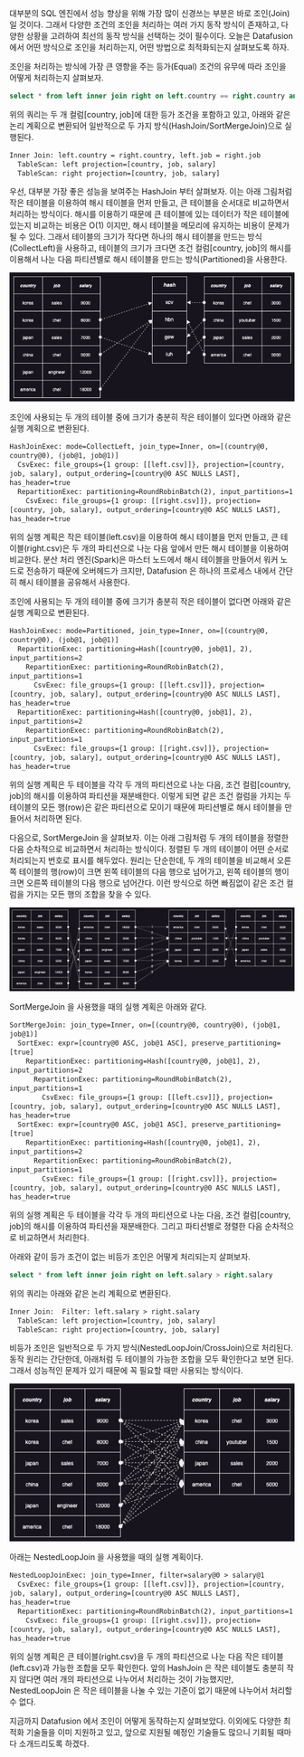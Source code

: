 대부분의 SQL 엔진에서 성능 향상을 위해 가장 많이 신경쓰는 부분은 바로 조인(Join)일 것이다. 그래서 다양한 조건의 조인을 처리하는 여러 가지 동작 방식이 존재하고, 다양한 상황을 고려하여 최선의 동작 방식을 선택하는 것이 필수이다. 오늘은 Datafusion 에서 어떤 방식으로 조인을 처리하는지, 어떤 방법으로 최적화되는지 살펴보도록 하자.

조인을 처리하는 방식에 가장 큰 영향을 주는 등가(Equal) 조건의 유무에 따라 조인을 어떻게 처리하는지 살펴보자.

```sql
select * from left inner join right on left.country == right.country and left.job == right.job
```

위의 쿼리는 두 개 컬럼[country, job]에 대한 등가 조건을 포함하고 있고, 아래와 같은 논리 계획으로 변환되어 일반적으로 두 가지 방식(HashJoin/SortMergeJoin)으로 실행된다.

```
Inner Join: left.country = right.country, left.job = right.job
  TableScan: left projection=[country, job, salary]
  TableScan: right projection=[country, job, salary]
```

우선, 대부분 가장 좋은 성능을 보여주는 HashJoin 부터 살펴보자. 이는 아래 그림처럼 작은 테이블을 이용하여 해시 테이블을 먼저 만들고, 큰 테이블을 순서대로 비교하면서 처리하는 방식이다. 해시를 이용하기 때문에 큰 테이블에 있는 데이터가 작은 테이블에 있는지 비교하는 비용은 O(1) 이지만, 해시 테이블을 메모리에 유지하는 비용이 문제가 될 수 있다. 그래서 테이블의 크기가 작다면 하나의 해시 테이블을 만드는 방식(CollectLeft)을 사용하고, 테이블의 크기가 크다면 조건 컬럼[country, job]의 해시를 이용해서 나눈 다음 파티션별로 해시 테이블을 만드는 방식(Partitioned)을 사용한다.

![join2.png](./join2.png)

조인에 사용되는 두 개의 테이블 중에 크기가 충분히 작은 테이블이 있다면 아래와 같은 실행 계획으로 변환된다.

```
HashJoinExec: mode=CollectLeft, join_type=Inner, on=[(country@0, country@0), (job@1, job@1)]
  CsvExec: file_groups={1 group: [[left.csv]]}, projection=[country, job, salary], output_ordering=[country@0 ASC NULLS LAST], has_header=true
  RepartitionExec: partitioning=RoundRobinBatch(2), input_partitions=1
    CsvExec: file_groups={1 group: [[right.csv]]}, projection=[country, job, salary], output_ordering=[country@0 ASC NULLS LAST], has_header=true
```

위의 실행 계획은 작은 테이블(left.csv)을 이용하여 해시 테이블을 먼저 만들고, 큰 테이블(right.csv)은 두 개의 파티션으로 나눈 다음 앞에서 만든 해시 테이블을 이용하여 비교한다. 분산 처리 엔진(Spark)은 마스터 노드에서 해시 테이블을 만들어서 워커 노드로 전송하기 때문에 오버헤드가 크지만, Datafusion 은 하나의 프로세스 내에서 간단히 해시 테이블을 공유해서 사용한다.

조인에 사용되는 두 개의 테이블 중에 크기가 충분히 작은 테이블이 없다면 아래와 같은 실행 계획으로 변환된다.

```
HashJoinExec: mode=Partitioned, join_type=Inner, on=[(country@0, country@0), (job@1, job@1)]
  RepartitionExec: partitioning=Hash([country@0, job@1], 2), input_partitions=2
    RepartitionExec: partitioning=RoundRobinBatch(2), input_partitions=1
      CsvExec: file_groups={1 group: [[left.csv]]}, projection=[country, job, salary], output_ordering=[country@0 ASC NULLS LAST], has_header=true
  RepartitionExec: partitioning=Hash([country@0, job@1], 2), input_partitions=2
    RepartitionExec: partitioning=RoundRobinBatch(2), input_partitions=1
      CsvExec: file_groups={1 group: [[right.csv]]}, projection=[country, job, salary], output_ordering=[country@0 ASC NULLS LAST], has_header=true
```

위의 실행 계획은 두 테이블을 각각 두 개의 파티션으로 나눈 다음, 조건 컬럼[country, job]의 해시를 이용하여 파티션을 재분배한다. 이렇게 되면 같은 조건 컬럼을 가지는 두 테이블의 모든 행(row)은 같은 파티션으로 모이기 때문에 파티션별로 해시 테이블을 만들어서 처리하면 된다.

다음으로, SortMergeJoin 을 살펴보자. 이는 아래 그림처럼 두 개의 테이블을 정렬한 다음 순차적으로 비교하면서 처리하는 방식이다. 정렬된 두 개의 테이블이 어떤 순서로 처리되는지 번호로 표시를 해두었다. 원리는 단순한데, 두 개의 테이블을 비교해서 오른쪽 테이블의 행(row)이 크면 왼쪽 테이블의 다음 행으로 넘어가고, 왼쪽 테이블의 행이 크면 오른쪽 테이블의 다음 행으로 넘어간다. 이런 방식으로 하면 빠짐없이 같은 조건 컬럼을 가지는 모든 행의 조합을 찾을 수 있다.

![join1.png](./join1.png)

SortMergeJoin 을 사용했을 때의 실행 계획은 아래와 같다.

```
SortMergeJoin: join_type=Inner, on=[(country@0, country@0), (job@1, job@1)]
  SortExec: expr=[country@0 ASC, job@1 ASC], preserve_partitioning=[true]
    RepartitionExec: partitioning=Hash([country@0, job@1], 2), input_partitions=2
      RepartitionExec: partitioning=RoundRobinBatch(2), input_partitions=1
        CsvExec: file_groups={1 group: [[left.csv]]}, projection=[country, job, salary], output_ordering=[country@0 ASC NULLS LAST], has_header=true
  SortExec: expr=[country@0 ASC, job@1 ASC], preserve_partitioning=[true]
    RepartitionExec: partitioning=Hash([country@0, job@1], 2), input_partitions=2
      RepartitionExec: partitioning=RoundRobinBatch(2), input_partitions=1
        CsvExec: file_groups={1 group: [[right.csv]]}, projection=[country, job, salary], output_ordering=[country@0 ASC NULLS LAST], has_header=true
```

위의 실행 계획은 두 테이블을 각각 두 개의 파티션으로 나눈 다음, 조건 컬럼[country, job]의 해시를 이용하여 파티션을 재분배한다. 그리고 파티션별로 졍렬한 다음 순차적으로 비교하면서 처리한다.

아래와 같이 등가 조건이 없는 비등가 조인은 어떻게 처리되는지 살펴보자.

```sql
select * from left inner join right on left.salary > right.salary
```

위의 쿼리는 아래와 같은 논리 계획으로 변환된다.

```
Inner Join:  Filter: left.salary > right.salary
  TableScan: left projection=[country, job, salary]
  TableScan: right projection=[country, job, salary]
```

비등가 조인은 일반적으로 두 가지 방식(NestedLoopJoin/CrossJoin)으로 처리된다. 동작 원리는 간단한데, 아래처럼 두 테이블의 가능한 조합을 모두 확인한다고 보면 된다. 그래서 성능적인 문제가 있기 때문에 꼭 필요할 때만 사용되는 방식이다.

![join0.png](./join0.png)

아래는 NestedLoopJoin 을 사용했을 때의 실행 계획이다.

```
NestedLoopJoinExec: join_type=Inner, filter=salary@0 > salary@1
  CsvExec: file_groups={1 group: [[left.csv]]}, projection=[country, job, salary], output_ordering=[country@0 ASC NULLS LAST], has_header=true
  RepartitionExec: partitioning=RoundRobinBatch(2), input_partitions=1
    CsvExec: file_groups={1 group: [[right.csv]]}, projection=[country, job, salary], output_ordering=[country@0 ASC NULLS LAST], has_header=true
```

위의 실행 계획은 큰 테이블(right.csv)을 두 개의 파티션으로 나눈 다음 작은 테이블(left.csv)과 가능한 조합을 모두 확인한다. 앞의 HashJoin 은 작은 테이블도 충분히 작지 않다면 여러 개의 파티션으로 나누어서 처리하는 것이 가능했지만, NestedLoopJoin 은 작은 테이블을 나눌 수 있는 기준이 없기 때문에 나누어서 처리할 수 없다.

지금까지 Datafusion 에서 조인이 어떻게 동작하는지 살펴보았다. 이외에도 다양한 최적화 기술들을 이미 지원하고 있고, 앞으로 지원될 예정인 기술들도 많으니 기회될 때마다 소개드리도록 하겠다.
